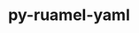 ---
title: "py-ruamel-yaml"
layout: cache
categories: [package, develop-2023-06-25]
meta: {"versions": ["0.17.16"], "compilers": ["gcc@=11.1.0"], "oss": ["ubuntu20.04"], "platforms": ["linux"], "targets": ["ppc64le", "x86_64_v3"], "stacks": ["e4s", "e4s-power", "root"], "num_specs": 2, "num_specs_by_stack": {"root": 2, "e4s": 1, "e4s-power": 1}}
spec_details: [{"hash": "vhsjckhqqiwdjzph2zqzpa3673br6dro", "compiler": "gcc@=11.1.0", "versions": ["0.17.16"], "os": "ubuntu20.04", "platform": "linux", "target": "x86_64_v3", "variants": ["build_system=python_pip"], "stacks": ["root", "e4s"], "size": "-", "tarball": "https://binaries.spack.io/releases/develop-2023-06-25/build_cache/linux-ubuntu20.04-x86_64_v3/gcc-11.1.0/py-ruamel-yaml-0.17.16/linux-ubuntu20.04-x86_64_v3-gcc-11.1.0-py-ruamel-yaml-0.17.16-vhsjckhqqiwdjzph2zqzpa3673br6dro.spack"}, {"hash": "yvc763xv5nxvearohd7p5knkccb4uvm5", "compiler": "gcc@=11.1.0", "versions": ["0.17.16"], "os": "ubuntu20.04", "platform": "linux", "target": "ppc64le", "variants": ["build_system=python_pip"], "stacks": ["root", "e4s-power"], "size": "-", "tarball": "https://binaries.spack.io/releases/develop-2023-06-25/build_cache/linux-ubuntu20.04-ppc64le/gcc-11.1.0/py-ruamel-yaml-0.17.16/linux-ubuntu20.04-ppc64le-gcc-11.1.0-py-ruamel-yaml-0.17.16-yvc763xv5nxvearohd7p5knkccb4uvm5.spack"}]
---